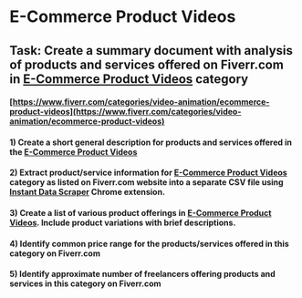 # E-Commerce Product Videos
## Task: Create a summary document with analysis of products and services offered on Fiverr.com in [E-Commerce Product Videos](https://www.fiverr.com/categories/video-animation/ecommerce-product-videos) category
#### [https://www.fiverr.com/categories/video-animation/ecommerce-product-videos](https://www.fiverr.com/categories/video-animation/ecommerce-product-videos)
#### 1) Create a short general description for products and services offered in the [E-Commerce Product Videos](https://www.fiverr.com/categories/video-animation/ecommerce-product-videos)
#### 2) Extract product/service information for [E-Commerce Product Videos](https://www.fiverr.com/categories/video-animation/ecommerce-product-videos) category as listed on Fiverr.com website into a separate CSV file using [Instant Data Scraper](https://chrome.google.com/webstore/detail/instant-data-scraper/ofaokhiedipichpaobibbnahnkdoiiah) Chrome extension.
#### 3) Create a list of various product offerings in [E-Commerce Product Videos](https://www.fiverr.com/categories/video-animation/ecommerce-product-videos). Include product variations with brief descriptions.
#### 4) Identify common price range for the products/services offered in this category on Fiverr.com
#### 5) Identify approximate number of freelancers offering products and services in this category on Fiverr.com
